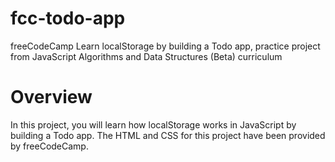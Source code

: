 # fcc-todo-app
freeCodeCamp Learn localStorage by building a Todo app, practice project from JavaScript Algorithms and Data Structures (Beta) curriculum


# Overview
In this project, you will learn how localStorage works in JavaScript by building a Todo app.
The HTML and CSS for this project have been provided by freeCodeCamp.